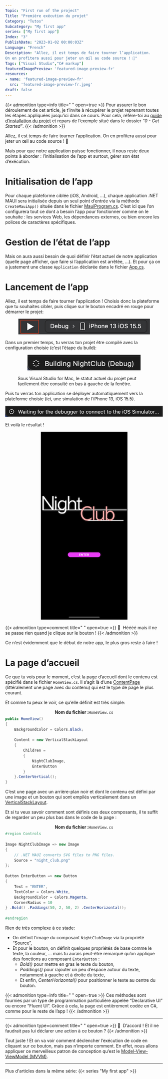 ```yaml
---
Topic: "First run of the project"
Title: "Première exécution du projet"
Category: "Tutos"
Subcategory: "My first app"
series: ["My first app"]
Index: "3"
PublishDate: "2023-01-02 00:00:03Z"
Language: "French"
Description: "Allez, il est temps de faire tourner l’application.
On en profitera aussi pour jeter un œil au code source ! 🙂"
Tags: ["Visual Studio","C# markup"]
featuredImagePreview: 'featured-image-preview-fr'
resources:
- name: 'featured-image-preview-fr'
  src: 'featured-image-preview-fr.jpeg'
draft: false
---
```


<!--more-->


{{< admonition type=info title="‎ " open=true >}}
Pour assurer le bon déroulement de cet article, je t’invite à récupérer le projet reprenant toutes les étapes appliquées jusqu’ici dans ce cours. Pour cela, réfère-toi au <a href="../2-setup-the-project/">guide d’installation du projet</a> et repars de l’exemple situé dans le dossier *“0 - Get Started”*.
{{< /admonition >}}

Allez, il est temps de faire tourner l’application. On en profitera aussi pour jeter un œil au code source ! 🙂

Mais pour que notre application puisse fonctionner, il nous reste deux points à aborder : l’initialisation de l’app et surtout, gérer son état d’exécution.

# Initialisation de l’app

Pour chaque plateforme ciblée (iOS, Android, …), chaque application .NET MAUI sera initialisée depuis un seul point d’entrée via la méthode `CreateMauiApp()` située dans le fichier [MauiProgram.cs](https://github.com/Kapusch/blog-dotnet-maui/blob/main/Samples/NightClub/0%20-%20Get%20Started/NightClub/MauiProgram.cs). C’est ici que l’on configurera tout ce dont a besoin l’app pour fonctionner comme on le souhaite : les services Web, les dépendances externes, ou bien encore les polices de caractères spécifiques.

# Gestion de l’état de l’app

Mais on aura aussi besoin de quoi définir l’état actuel de notre application (quelle page afficher, que faire si l’application est arrêtée, …). Et pour ça on a justement une classe `Application` déclarée dans le fichier [App.cs](https://github.com/Kapusch/blog-dotnet-maui/blob/main/Samples/NightClub/0%20-%20Get%20Started/NightClub/App.cs).

# Lancement de l’app

Allez, il est temps de faire tourner l’application ! Choisis donc la plateforme que tu souhaites cibler, puis clique sur le bouton encadré en rouge pour démarrer le projet:

<p align="center"><img max-width="100%" max-height="100%" src="./images/CCA585B557D8F8AFA27869ED6F96DC99.png" /></p>
<figure></figure>



Dans un premier temps, tu verras ton projet être compilé avec la configuration choisie (c’est l’étape du build):

<p align="center"><img max-width="100%" max-height="100%" src="./images/85AFA96A5BBDCA9AA60CF174671E372B.png" /></p>
<figure><figcaption class="image-caption">Sous Visual Studio for Mac, le statut actuel du projet peut facilement être consulté en bas à gauche de la fenêtre.</figcaption></figure>



Puis tu verras ton application se déployer automatiquement vers la plateforme choisie (ici, une simulation de l’iPhone 13, iOS 15.5).

<p align="center"><img max-width="100%" max-height="100%" src="./images/FB933ED833E5286A9C4DEE2FD6747035.png" /></p>
<figure></figure>



Et voilà le résultat !

<p align="center"><img max-width="100%" max-height="100%" src="./images/041628D6E57C50A8C4C89BD5FDE6A23C.png" /></p>
<figure></figure>




{{< admonition type=comment title="‎ " open=true >}}
🐒‎ ‎ Héééé mais il ne se passe rien quand je clique sur le bouton !
{{< /admonition >}}

Ce n’est évidemment que le début de notre app, le plus gros reste à faire !

# La page d’accueil

Ce que tu vois pour le moment, c’est la page d’accueil dont le contenu est spécifié dans le fichier `HomeView.cs`. Il s’agit là d’une [ContentPage](https://docs.microsoft.com/fr-fr/dotnet/maui/user-interface/pages/contentpage) (littéralement une page avec du contenu) qui est le type de page le plus courant.



Et comme tu peux le voir, ce qu’elle définit est très simple:

<p align="center" style="margin-bottom:-10px"><strong>Nom du fichier :</strong><code>HomeView.cs</code></p>

```csharp
public HomeView()
{
    BackgroundColor = Colors.Black;

    Content = new VerticalStackLayout
    {
        Children =
        {
            NightClubImage,
            EnterButton
        }
    }.CenterVertical();
}
```




C’est une page avec un arrière-plan noir et dont le contenu est défini par une image et un bouton qui sont empilés verticalement dans un [VerticalStackLayout](https://docs.microsoft.com/fr-fr/dotnet/maui/user-interface/layouts/verticalstacklayout).

Et si tu veux savoir comment sont définis ces deux composants, il te suffit de regarder un peu plus bas dans le code de la page :

<p align="center" style="margin-bottom:-10px"><strong>Nom du fichier :</strong><code>HomeView.cs</code></p>

```csharp
#region Controls

Image NightClubImage => new Image
{
    // .NET MAUI converts SVG files to PNG files.
    Source = "night_club.png"
};

Button EnterButton => new Button
{
    Text = "ENTER",
    TextColor = Colors.White,
    BackgroundColor = Colors.Magenta,
    CornerRadius = 10
} .Bold() .Paddings(50, 2, 50, 2) .CenterHorizontal();

#endregion
```




Rien de très complexe à ce stade:

* On définit l’image du composant `NightClubImage` via la propriété “Source”,
* Et pour le bouton, on définit quelques propriétés de base comme le texte, la couleur, … mais tu aurais peut-être remarqué qu’on applique des fonctions au composant `EnterButton` :
    * *Bold()* pour mettre en gras le texte du bouton,
    * *Paddings()* pour rajouter un peu d’espace autour du texte, notamment à gauche et à droite du texte,
    * Et enfin, *CenterHorizontal()* pour positionner le texte au centre du bouton.



{{< admonition type=info title="‎ " open=true >}}
Ces méthodes sont fournies par un type de programmation particulière appelée “Declarative UI” ou encore “Fluent UI”. Grâce à cela, la page est entièrement codée en C#, comme pour le reste de l’app !
{{< /admonition >}}

___

{{< admonition type=comment title="‎ " open=true >}}
🐒‎ ‎ D’accord ! Et il ne faudrait pas lui déclarer une action à ce bouton ?
{{< /admonition >}}



Tout juste ! Et on va voir comment déclencher l’exécution de code en cliquant sur ce bouton, mais pas n’importe comment. En effet, nous allons appliquer ce merveilleux patron de conception qu’est le <a href="../4-mvvm-is-the-key-to-succeed/">Model-View-ViewModel (MVVM)</a>.

---
Plus d'articles dans la même série:
{{< series "My first app" >}}
